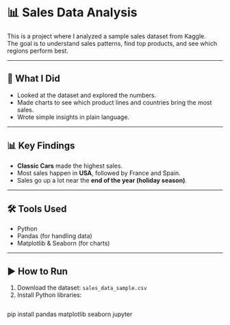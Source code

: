 # 📊 Sales Data Analysis

This is a project where I analyzed a sample sales dataset from Kaggle.  
The goal is to understand sales patterns, find top products, and see which regions perform best.  

---

## 🔎 What I Did
- Looked at the dataset and explored the numbers.  
- Made charts to see which product lines and countries bring the most sales.  
- Wrote simple insights in plain language.  

---

## 📊 Key Findings
- **Classic Cars** made the highest sales.  
- Most sales happen in **USA**, followed by France and Spain.  
- Sales go up a lot near the **end of the year (holiday season)**.  

---

## 🛠 Tools Used
- Python  
- Pandas (for handling data)  
- Matplotlib & Seaborn (for charts)  

---

## ▶️ How to Run
1. Download the dataset: `sales_data_sample.csv`  
2. Install Python libraries:
   ```bash
pip install pandas matplotlib seaborn jupyter


